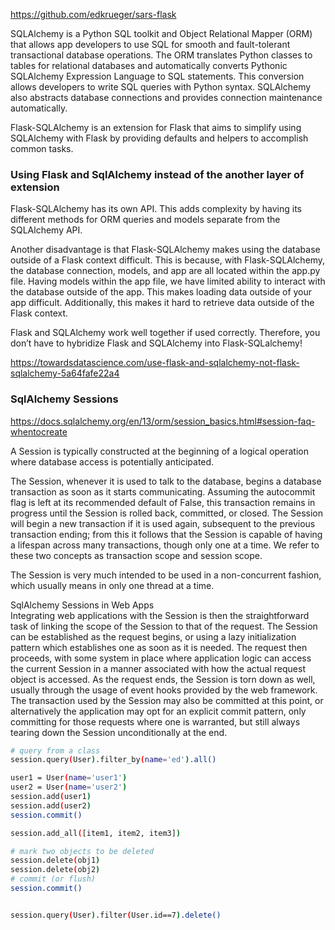 

https://github.com/edkrueger/sars-flask  

SQLAlchemy is a Python SQL toolkit and Object Relational Mapper (ORM) that allows app developers to use SQL for smooth and fault-tolerant transactional database operations. The ORM translates Python classes to tables for relational databases and automatically converts Pythonic SQLAlchemy Expression Language to SQL statements. This conversion allows developers to write SQL queries with Python syntax. SQLAlchemy also abstracts database connections and provides connection maintenance automatically. 


Flask-SQLAlchemy is an extension for Flask that aims to simplify using SQLAlchemy with Flask by providing defaults and helpers to accomplish common tasks.  

### Using Flask and SqlAlchemy instead of the another layer of extension
Flask-SQLAlchemy has its own API. This adds complexity by having its different methods for ORM queries and models separate from the SQLAlchemy API.

Another disadvantage is that Flask-SQLAlchemy makes using the database outside of a Flask context difficult. This is because, with Flask-SQLAlchemy, the database connection, models, and app are all located within the app.py file. Having models within the app file, we have limited ability to interact with the database outside of the app. This makes loading data outside of your app difficult. Additionally, this makes it hard to retrieve data outside of the Flask context.

Flask and SQLAlchemy work well together if used correctly. Therefore, you don’t have to hybridize Flask and SQLAlchemy into Flask-SQLalchemy!

https://towardsdatascience.com/use-flask-and-sqlalchemy-not-flask-sqlalchemy-5a64fafe22a4  

### SqlAlchemy Sessions
https://docs.sqlalchemy.org/en/13/orm/session_basics.html#session-faq-whentocreate  

A Session is typically constructed at the beginning of a logical operation where database access is potentially anticipated.  

The Session, whenever it is used to talk to the database, begins a database transaction as soon as it starts communicating. Assuming the autocommit flag is left at its recommended default of False, this transaction remains in progress until the Session is rolled back, committed, or closed. The Session will begin a new transaction if it is used again, subsequent to the previous transaction ending; from this it follows that the Session is capable of having a lifespan across many transactions, though only one at a time. We refer to these two concepts as transaction scope and session scope.  

The Session is very much intended to be used in a non-concurrent fashion, which usually means in only one thread at a time.  


SqlAlchemy Sessions in Web Apps  
Integrating web applications with the Session is then the straightforward task of linking the scope of the Session to that of the request. The Session can be established as the request begins, or using a lazy initialization pattern which establishes one as soon as it is needed. The request then proceeds, with some system in place where application logic can access the current Session in a manner associated with how the actual request object is accessed. As the request ends, the Session is torn down as well, usually through the usage of event hooks provided by the web framework. The transaction used by the Session may also be committed at this point, or alternatively the application may opt for an explicit commit pattern, only committing for those requests where one is warranted, but still always tearing down the Session unconditionally at the end.

```bash 
# query from a class
session.query(User).filter_by(name='ed').all()

user1 = User(name='user1')
user2 = User(name='user2')
session.add(user1)
session.add(user2)
session.commit()

session.add_all([item1, item2, item3])  

# mark two objects to be deleted
session.delete(obj1)
session.delete(obj2)
# commit (or flush)
session.commit()


session.query(User).filter(User.id==7).delete()

```
